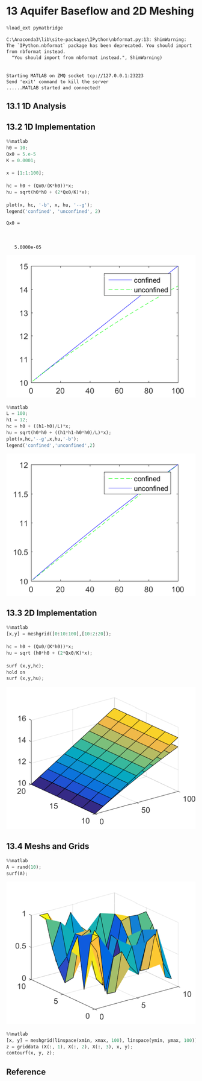 
# 13 Aquifer Baseflow and 2D Meshing


```python
%load_ext pymatbridge
```

    C:\Anaconda3\lib\site-packages\IPython\nbformat.py:13: ShimWarning: The `IPython.nbformat` package has been deprecated. You should import from nbformat instead.
      "You should import from nbformat instead.", ShimWarning)
    

    Starting MATLAB on ZMQ socket tcp://127.0.0.1:23223
    Send 'exit' command to kill the server
    ......MATLAB started and connected!
    

## 13.1 1D Analysis

## 13.2 1D Implementation


```python
%%matlab
h0 = 10;
Qx0 = 5.e-5
K = 0.0001;

x = [1:1:100];

hc = h0 + (Qx0/(K*h0))*x;
hu = sqrt(h0*h0 + (2*Qx0/K)*x);

plot(x, hc, '-b', x, hu, '--g');
legend('confined', 'unconfined', 2)
```


    

    Qx0 =

    

       5.0000e-05

    





![png](Ch13_Aquifer_Baseflow_and_2D_Meshing_files/Ch13_Aquifer_Baseflow_and_2D_Meshing_4_1.png)



```python
%%matlab
L = 100;
h1 = 12;
hc = h0 + ((h1-h0)/L)*x;
hu = sqrt(h0*h0 + ((h1*h1-h0*h0)/L)*x);
plot(x,hc,'--g',x,hu,'-b');
legend('confined','unconfined',2)
```


![png](Ch13_Aquifer_Baseflow_and_2D_Meshing_files/Ch13_Aquifer_Baseflow_and_2D_Meshing_5_0.png)


## 13.3 2D Implementation


```python
%%matlab
[x,y] = meshgrid([0:10:100],[10:2:20]);

hc = h0 + (Qx0/(K*h0))*x;
hu = sqrt (h0*h0 + (2*Qx0/K)*x);

surf (x,y,hc);
hold on
surf (x,y,hu);
```


![png](Ch13_Aquifer_Baseflow_and_2D_Meshing_files/Ch13_Aquifer_Baseflow_and_2D_Meshing_7_0.png)


## 13.4 Meshs and Grids


```python
%%matlab
A = rand(10);
surf(A);
```


![png](Ch13_Aquifer_Baseflow_and_2D_Meshing_files/Ch13_Aquifer_Baseflow_and_2D_Meshing_9_0.png)



```python
%%matlab
[x, y] = meshgrid(linspace(xmin, xmax, 100), linspace(ymin, ymax, 100));
z = griddata (X(:, 1), X(:, 2), X(:, 3), x, y);
contourf(x, y, z);
```

## Reference


```python

```
